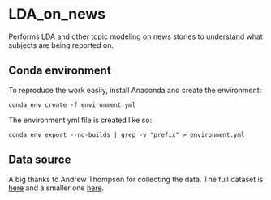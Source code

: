 # LDA_on_news
Performs LDA and other topic modeling on news stories to understand what subjects are being reported on.

## Conda environment
To reproduce the work easily, install Anaconda and create the environment:

`conda env create -f environment.yml`

The environment yml file is created like so:

`conda env export --no-builds | grep -v "prefix" > environment.yml`

## Data source

A big thanks to Andrew Thompson for collecting the data.  The full dataset is [here](https://components.one/datasets/all-the-news-2-news-articles-dataset/) and a smaller one [here](https://www.kaggle.com/snapcrack/all-the-news#articles1.csv).



